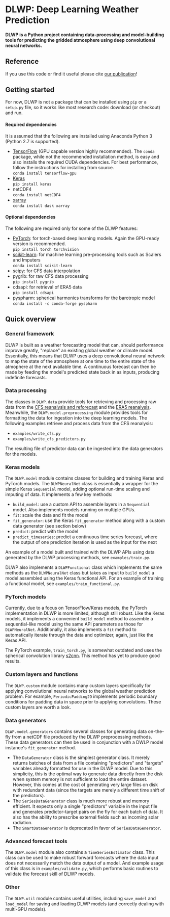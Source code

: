 # DLWP: Deep Learning Weather Prediction

#### DLWP is a Python project containing data-processing and model-building tools for predicting the gridded atmosphere using deep convolutional neural networks.

## Reference

If you use this code or find it useful please cite [our publication](https://agupubs.onlinelibrary.wiley.com/doi/10.1029/2019MS001705)!

## Getting started

For now, DLWP is not a package that can be installed using `pip` or a `setup.py` file, so it works like most research code: download (or checkout) and run.

#### Required dependencies

It is assumed that the following are installed using Anaconda Python 3 (Python 2.7 is supported).

- [TensorFlow](https://www.tensorflow.org) (GPU capable version highly recommended). The `conda` package, while not the recommended installation method, is easy and also installs the required CUDA dependencies. For best performance, follow the instructions for installing from source.   
  `conda install tensorflow-gpu`
- [Keras](https://keras.io)  
  `pip install keras`
- netCDF4  
  `conda install netCDF4`
- [xarray](http://xarray.pydata.org/en/stable/)  
  `conda install dask xarray`

#### Optional dependencies

The following are required only for some of the DLWP features:

- [PyTorch](https://pytorch.org): for torch-based deep learning models. Again the GPU-ready version is recommended.  
  `pip install torch torchvision`
- [scikit-learn](https://scikit-learn.org/stable/): for machine learning pre-processing tools such as Scalers and Imputers  
  `conda install scikit-learn`
- scipy: for CFS data interpolation
- pygrib: for raw CFS data processing  
  `pip install pygrib`
- cdsapi: for retrieval of ERA5 data  
  `pip install cdsapi`
- pyspharm: spherical harmonics transforms for the barotropic model  
  `conda install -c conda-forge pyspharm`

## Quick overview

### General framework

DLWP is built as a weather forecasting model that can, should performance improve greatly, "replace" an existing global weather or climate model. Essentially, this means that DLWP uses a deep convolutional neural network to map the state of the atmosphere at one time to the entire state of the atmophere at the next available time. A continuous forecast can then be made by feeding the model's predicted state back in as inputs, producing indefinite forecasts.

### Data processing

The classes in `DLWP.data` provide tools for retrieving and processing raw data from the [CFS reanalysis and reforecast](https://www.ncdc.noaa.gov/data-access/model-data/model-datasets/climate-forecast-system-version2-cfsv2) and the [ERA5 reanalysis](https://www.ecmwf.int/en/forecasts/datasets/reanalysis-datasets/era5). Meanwhile, the `DLWP.model.preprocessing` module provides tools for formatting the data for ingestion into the deep learning models. The following examples retrieve and process data from the CFS reanalysis:

- `examples/write_cfs.py`
- `examples/write_cfs_predictors.py`

The resulting file of predictor data can be ingested into the data generators for the models.

### Keras models

The `DLWP.model` module contains classes for building and training Keras and PyTorch models. The `DLWPNeuralNet` class is essentially a wrapper for the simple Keras `Sequential` model, adding optional run-time scaling and imputing of data. It implements a few key methods:

- `build_model`: use a custom API to assemble layers in a `Sequential` model. Also implements models running on multiple GPUs.
- `fit`: scale the data and fit the model
- `fit_generator`: use the Keras `fit_generator` method along with a custom data generator (see section below)
- `predict`: predict with the model
- `predict_timeseries`: predict a continuous time series forecast, where the output of one prediction iteration is used as the input for the next

An example of a model built and trained with the DLWP APIs using data generated by the DLWP processing methods, see `examples/train.py`.

DLWP also implements a `DLWPFunctional` class which implements the same methods as the `DLWPNeuralNet` class but takes as input to `build_model` a model assembled using the Keras functional API. For an example of training a functional model, see `examples/train_functional.py`.

### PyTorch models

Currently, due to a focus on TensorFlow/Keras models, the PyTorch implementation in DLWP is more limited, although still robust. Like the Keras models, it implements a convenient `build_model` method to assemble a sequential-like model using the same API parameters as those for `DLWPNeuralNet`. Additionally, it also implements a `fit` method to automatically iterate through the data and optimizer, again, just like the Keras API.

The PyTorch example, `train_torch.py`, is somewhat outdated and uses the spherical convolution library [s2cnn](https://github.com/jonas-koehler/s2cnn). This method has yet to produce good results.

### Custom layers and functions

The `DLWP.custom` module contains many custom layers specifically for applying convolutional neural networks to the global weather prediction problem. For example, `PeriodicPadding2D` implements periodic boundary conditions for padding data in space prior to applying convolutions. These custom layers are worth a look.

### Data generators

`DLWP.model.generators` contains several classes for generating data on-the-fly from a netCDF file produced by the DLWP preprocessing methods. These data generators can then be used in conjunction with a DWLP model instance's `fit_generator` method.
- The `DataGenerator` class is the simplest generator class. It merely returns batches of data from a file containing "predictors" and "targets" variables already formatted for use in the DLWP model. Due to this simplicity, this is the optimal way to generate data directly from the disk when system memory is not sufficient to load the entire dataset. However, this comes at the cost of generating very large files on disk with redundant data (since the targets are merely a different time shift of the predictors).
- The `SeriesDataGenerator` class is much more robust and memory efficient. It expects only a single "predictors" variable in the input file and generates predictor-target pairs on the fly for each batch of data. It also has the ability to prescribe external fields such as incoming solar radiation.
- The `SmartDataGenerator` is deprecated in favor of `SeriesDataGenerator`.

### Advanced forecast tools

The `DLWP.model` module also contains a `TimeSeriesEstimator` class. This class can be used to make robust forward forecasts where the data input does not necessarily match the data output of a model. And example usage of this class is in `examples/validate.py`, which performs basic routines to validate the forecast skill of DLWP models.

### Other

The `DLWP.util` module contains useful utilities, including `save_model` and `load_model` for saving and loading DLWP models (and correctly dealing with multi-GPU models).
